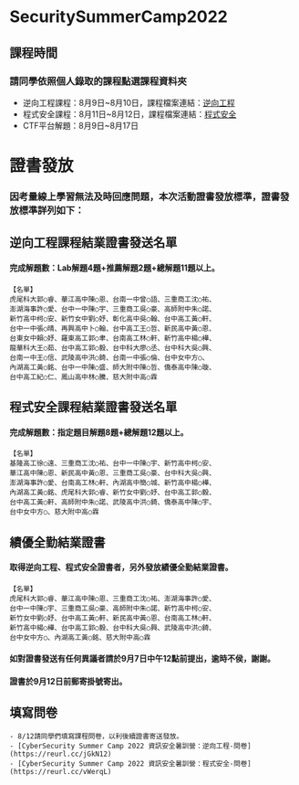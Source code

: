 # SecuritySummerCamp2022
## 課程時間
### 請同學依照個人錄取的課程點選課程資料夾
- 逆向工程課程：8月9日~8月10日，課程檔案連結：[逆向工程](https://github.com/MyFirstSecurity2020/SecuritySummerCamp2022/tree/main/%E9%80%86%E5%90%91%E5%B7%A5%E7%A8%8B)
- 程式安全課程：8月11日~8月12日，課程檔案連結：[程式安全](https://github.com/MyFirstSecurity2020/SecuritySummerCamp2022/tree/main/%E7%A8%8B%E5%BC%8F%E5%AE%89%E5%85%A8)
- CTF平台解題：8月9日~8月17日


# 證書發放
### 因考量線上學習無法及時回應問題，本次活動證書發放標準，證書發放標準詳列如下：

## 逆向工程課程結業證書發送名單
#### 完成解題數：Lab解題4題+推薦解題2題+總解題11題以上。
```
【名單】
虎尾科大郭○睿、華江高中陳○恩、台南一中曾○語、三重商工沈○祐、
澎湖海事許○愛、台中一中陳○宇、三重商工吳○豪、高師附中朱○諾、
新竹高中柯○安、新竹女中劉○妤、彰化高中吳○翰、台中高工黃○軒、
台中一中張○晴、再興高中卜○翰、台中高工王○哲、新民高中黃○恩、
台東女中賴○妤、羅東高工郭○聿、台南高工林○軒、新竹高中楊○樺、
龍華科大王○茹、台中高工郭○毅、台中科大廖○丞、台中科大吳○興、
台南一中王○信、武陵高中洪○錡、台南一中張○倫、台中女中方○、
內湖高工黃○銘、台中一中陳○盛、師大附中陳○哲、僑泰高中陳○璇、
台中高工紀○仁、鳳山高中林○騰、慈大附中高○霖
```


## 程式安全課程結業證書發送名單
#### 完成解題數：指定題目解題8題+總解題12題以上。
```
【名單】
基隆高工徐○遠、三重商工沈○祐、台中一中陳○宇、新竹高中柯○安、
華江高中陳○恩、新民高中黃○恩、三重商工吳○豪、台中科大吳○興、
澎湖海事許○愛、台南高工林○軒、內湖高中簡○城、新竹高中楊○樺、
內湖高工黃○銘、虎尾科大郭○睿、新竹女中劉○妤、台中高工郭○毅、
台中高工黃○軒、高師附中朱○諾、武陵高中洪○錡、僑泰高中陳○宇、
台中女中方○、慈大附中高○霖
```


## 績優全勤結業證書
#### 取得逆向工程、程式安全證書者，另外發放績優全勤結業證書。
```
【名單】
虎尾科大郭○睿、華江高中陳○恩、三重商工沈○祐、澎湖海事許○愛、
台中一中陳○宇、三重商工吳○豪、高師附中朱○諾、新竹高中柯○安、
新竹女中劉○妤、台中高工黃○軒、新民高中黃○恩、台南高工林○軒、
新竹高中楊○樺、台中高工郭○毅、台中科大吳○興、武陵高中洪○錡、
台中女中方○、內湖高工黃○銘、慈大附中高○霖
```

#### 如對證書發送有任何異議者請於9月7日中午12點前提出，逾時不侯，謝謝。
#### 證書於9月12日前郵寄掛號寄出。


## 填寫問卷
```
- 8/12請同學們填寫課程問卷，以利後續證書寄送發放。
- [CyberSecurity Summer Camp 2022 資訊安全暑訓營：逆向工程-問卷](https://reurl.cc/jGkN12)
- [CyberSecurity Summer Camp 2022 資訊安全暑訓營：程式安全-問卷](https://reurl.cc/vWerqL)
```
